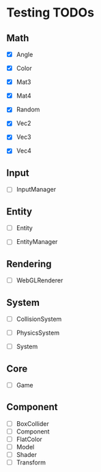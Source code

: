 # Testing TODOs

## Math
- [x] Angle
- [x] Color
- [x] Mat3
- [x] Mat4
- [x] Random
- [x] Vec2
- [x] Vec3
- [x] Vec4


## Input
- [ ] InputManager


## Entity
- [ ] Entity
- [ ] EntityManager


## Rendering
- [ ] WebGLRenderer


## System
- [ ] CollisionSystem
- [ ] PhysicsSystem
- [ ] System


## Core
- [ ] Game


## Component
- [ ] BoxCollider
- [ ] Component
- [ ] FlatColor
- [ ] Model
- [ ] Shader
- [ ] Transform
